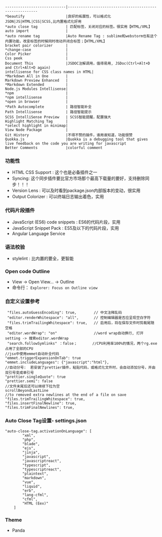 ```
----------------------------|--------------------------------------------------------
*beautify                   |良好的拓展性，可以格式化JSON|JS|HTML|CSS|SCSS,比内置格式化好用
*auto close tag             | 匹配标签，关闭对应的标签。很实用【HTML/XML】
auto import                 |
*auto rename tag            |Auto Rename Tag : sublime和webstorm也有这个内置功能，改变标签的时候同时改动开闭合标签；【HTML/XML】
bracket pair colorizer      |
*change-case                |
Color Picker                |
Css peek                    |
Document This               |JSDOC注解调用，值得易用, JSDoc(Ctrl+Alt+D and Ctrl+Alt+D again)
intellisense for CSS class names in HTML|
*Markdown All in One        |
Markdown Preview Enhanced   |
*Markdown Extended          |
Node.js Modules Intellisense|
*npm                        |
*npm intellisense           |   
*open in browser            |
*Path Autocomplete          | 路径智能补全
Path Intellisense           | 路径智能提示
SCSS IntelliSense Preview   | SCSS智能提醒，配置强大
Highlight Matching Tag      |
*select highlight in minimap|
View Node Package           |
Git History                 |不得不赞的插件，谁用谁知道，功能很赞
Quokka.js                   |Quokka is a debugging tool that gives live feedback on the code you are writing for javascript
Better Comments             |colorful comment
```

### 功能性

- HTML CSS Support : 这个也是必备插件之一
- Syncing: 这个同步插件要比官方市场那个最高下载量的要好，支持删除同步！！！
- Version Lens : 可以及时看到package.json内部版本的变动，很实用
- Output Colorizer : 可以终端日志输出着色，实用

### 代码片段插件

- JavaScript (ES6) code snippets : ES6的代码片段，实用
- JavaScript Snippet Pack : ES5及以下的代码片段，实用
- Angular Language Service

### 语法校验

- stylelint : 比内置的要全，更智能

### Open code Outline

- View → Open View... → Outline
- 命令行： `Explorer: Focus on Outline view`

### 自定义设置参考

```
 "files.autoGuessEncoding": true,        // 中文注释乱码
 "editor.renderWhitespace": "all",       // 控制编辑器是否应呈现空白字符
 "files.trimTrailingWhitespace": true,   // 启用后，将在保存文件时剪裁尾随空格
 "editor.wordWrap": "on"                 //word wrap自动换行, 打开setting -> 搜索editor.wordWrap
 "search.followSymlinks" ：false；       //CPU利用率100%的情况，两个rg.exe占用了全部的CPU    
//jsx中使用emmet自动补全代码
"emmet.triggerExpansionOnTab": true
"emmet.includeLanguages": {"javascript":"html"},
//自动分号:  若安装了prettier插件，粘贴代码，或格式化文件时，会自动添加分号，并由双引号变成单引号
"prettier.singleQuote": true
"prettier.semi": false
//文件末尾后还可以继续下拉为空
scrollBeyondLastLine
//to removed extra newlines at the end of a file on save
"files.trimTrailingWhitespace": true,
"files.insertFinalNewline": true,
"files.trimFinalNewlines": true,
```

### Auto Close Tag设置- settings.json

```
"auto-close-tag.activationOnLanguage": [
        "xml",
        "php",
        "blade",
        "ejs",
        "jinja",
        "javascript",
        "javascriptreact",
        "typescript",
        "typescriptreact",
        "plaintext",
        "markdown",
        "vue",
        "liquid",
        "erb",
        "lang-cfml",
        "cfml",
        "HTML (Eex)"
    ]
```

### Theme

- Panda
